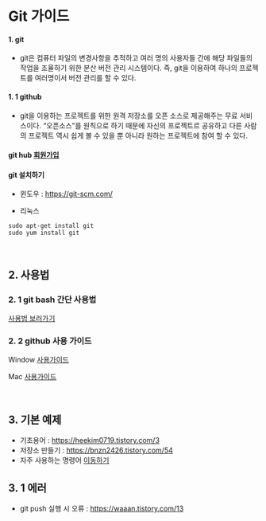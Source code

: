 # Git 가이드

#### 1. git
* git은 컴퓨터 파일의 변경사항을 추적하고 여러 명의 사용자들 간에 해당 파일들의 작업을 조율하기 위한 분산 버전 관리 시스템이다. 즉, git을 이용하여 하나의 프로젝트를 여러명이서 버전 관리를 할 수 있다.

#### 1. 1 github
* git을 이용하는 프로젝트를 위한 원격 저장소를 오픈 소스로 제공해주는 무료 서비스이다. “오픈소스”를 원칙으로 하기 때문에 자신의 프로젝트르 공유하고 다른 사람의 프로젝트 역시 쉽게 볼 수 있을 뿐 아니라 원하는 프로젝트에 참여 할 수 있다.


#### git hub [회원가입](https://github.com/, "Github")

#### git 설치하기
* 윈도우 : https://git-scm.com/

* 리눅스
```
sudo apt-get install git
sudo yum install git
```
</br>

## 2. 사용법

### 2. 1 git bash 간단 사용법
[사용법 보러가기](https://midas123.tistory.com/224)

### 2. 2 github 사용 가이드
Window [사용가이드](https://hyoje420.tistory.com/37)

Mac [사용가이드](https://zeddios.tistory.com/4)



</br>

## 3. 기본 예제
* 기초용어 : https://heekim0719.tistory.com/3
* 저장소 만들기 : https://bnzn2426.tistory.com/54
* 자주 사용하는 명령어 [이동하기](https://medium.com/@pks2974/%EC%9E%90%EC%A3%BC-%EC%82%AC%EC%9A%A9%ED%95%98%EB%8A%94-%EA%B8%B0%EC%B4%88-git-%EB%AA%85%EB%A0%B9%EC%96%B4-%EC%A0%95%EB%A6%AC%ED%95%98%EA%B8%B0-533b3689db81)

## 3. 1 에러
* git push 실행 시 오류 : https://waaan.tistory.com/13
